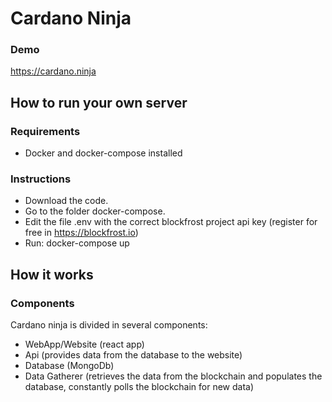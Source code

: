 
# Cardano Ninja

### Demo
https://cardano.ninja

## How to run your own server

### Requirements

- Docker and docker-compose installed

### Instructions

- Download the code.
- Go to the folder docker-compose.
- Edit the file .env with the correct blockfrost project api key (register for free in https://blockfrost.io)
- Run: docker-compose up

## How it works

### Components

Cardano ninja is divided in several components:

- WebApp/Website (react app)
- Api (provides data from the database to the website)
- Database (MongoDb)
- Data Gatherer (retrieves the data from the blockchain and populates the database, constantly polls the blockchain for new data)
